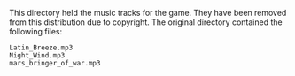 This directory held the music tracks for the game. They have been removed from this distribution due to copyright.
The original directory contained the following files:

```
Latin_Breeze.mp3
Night_Wind.mp3
mars_bringer_of_war.mp3
```


